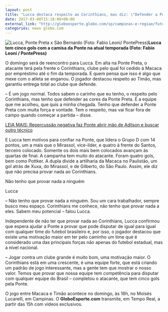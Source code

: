 ```yaml
---
layout: post
title: "Lucca destaca respeito ao Corinthians, mas diz: \"Defender a Ponte com força\""
date: 2017-03-08T15:10:00+00:00
external_link: "http://globoesporte.globo.com/sp/campinas-e-regiao/futebol/times/ponte-preta/noticia/2017/03/lucca-destaca-respeito-ao-corinthians-mas-diz-defender-ponte-com-forca.html"
categories: news globo.com
---
```

 ![Lucca, Ponte Preta x São Bernardo (Foto: Fabio Leoni/ PontePress)](http://s2.glbimg.com/uPXNB1rFsIVO9hRiT91-U3uDzlY=/137x0:806x668/300x300/s.glbimg.com/es/ge/f/original/2017/02/25/lucca.2.jpg "Lucca, Ponte Preta x São Bernardo (Foto: Fabio Leoni/ PontePress)")**Lucca tem cinco gols com a camisa da Ponte na atual temporada (Foto: Fabio Leoni / PontePress)**

O domingo será de reencontro para Lucca. Em alta na Ponte Preta, o atacante terá pela frente o Corinthians, clube pelo qual foi cedido à Macaca por empréstimo até o fim da temporada. E quem pensa que isso é algo que mexe com o atleta se enganou. O jogador destacou respeito ao Timão, mas garantiu entrega total ao clube que defende.

– É um jogo normal. Todos sabem o carinho que eu tenho, o respeito pelo Corinthians, mas tenho que defender as cores da Ponte Preta. É a equipe que me acolheu, que quis a minha chegada. Tenho que defender a Ponte Preta com muita força e vontade. Tem o respeito, mas vai ficar fora de campo quando começar a partida – disse.

[LEIA MAIS:&nbsp;Repercussão negativa faz Ponte abrir mão de Adilson e buscar outro técnico](http://globoesporte.globo.com/sp/campinas-e-regiao/futebol/times/ponte-preta/noticia/2017/03/repercussao-negativa-faz-ponte-abrir-mao-de-adilson-e-buscar-outro-tecnico.html)

E Lucca tem motivos para confiar na Ponte, que lidera o Grupo D com 14 pontos, um a mais que o Mirassol, vice-líder, e quatro à frente do Santos, terceiro colocado. Somente os dois mais bem colocados avançam às quartas de final. A campanha tem muito do atacante. Foram quatro gols, bem como Pottker. A dupla divide a artilharia da Macaca no Paulistão, um gol atrás de Xuxa, do Mirassol, e de Gilberto, do São Paulo. Assim, ele diz que não precisa provar nada ao Corinthians.

Não tenho que provar nada a ninguém  

Lucca

– Não tenho que provar nada a ninguém. Sou um cara trabalhador, sempre busco meu espaço. Corinthians me conhece, não tenho que provar nada a eles. Sabem meu potencial – falou Lucca.

Independente de não ter que provar nada ao Corinthians, Lucca confirmou que espera ajudar a Ponte a provar que pode disputar de igual para igual com qualquer time do futebol brasileiro e, por isso, o jogador destacou que existe uma motivação maior em ter pelo caminho um time que é considerado uma das principais forças não apenas do futebol estadual, mas a nível nacional.

– Jogar contra um clube grande é muito bom, uma motivação maior. O Corinthians está em uma crescente, é uma equipe forte, que está criando um padrão de jogo interessante, mas a gente tem que mostrar o nosso valor. Temos que provar que nossa equipe tem competência para disputar com qualquer equipe do Brasil – completou o atacante, que tem cinco gols pela Ponte.

O jogo entre Macaca e Timão acontece no domingo, às 16h, no Moisés Lucarelli, em Campinas. O **GloboEsporte.com** transmite, em Tempo Real, a partir das 15h com vídeos exclusivos.

